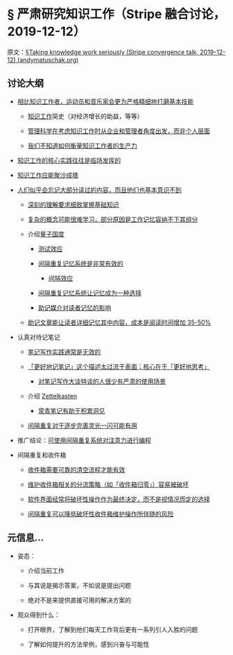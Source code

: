 # § 严肃研究知识工作（Stripe 融合讨论，2019-12-12）

原文：[§Taking knowledge work seriously (Stripe convergence talk, 2019-12-12) (andymatuschak.org)](https://notes.andymatuschak.org/z5opHsGrNmCib7YQfLv6XbYURzZgZmx4Mrh5y)

## 讨论大纲

- [相比知识工作者，运动员和音乐家会更为严格精细地打磨基本技能](https://notes.andymatuschak.org/z4qhD8UwNAmJDdJUC36BUGp5PEUfgfzZXvkhB)

  - [知识工作](https://notes.andymatuschak.org/z2eKzbL5nwQrm8Zr26rtaLHXyKHREr3tm5HbY)简史（对经济增长的助益，等等）

  - [管理科学在考虑知识工作时从企业和管理者角度出发，而非个人层面](https://notes.andymatuschak.org/z5XsZe6JcodTxYY772Jt3rV68VWfW8xdsqKjx)

  - [我们不知道如何衡量知识工作者的生产力](https://notes.andymatuschak.org/z12T3AuuQ51Q3hkyKfvLYakzBRLyaXFk13ATM)

- [知识工作的核心实践往往是临场发挥的](https://notes.andymatuschak.org/z7z6uFero1JXyANDsq7P4RzeUemPWrHD7Ejmn)

- [知识工作应能聚沙成塔](https://notes.andymatuschak.org/z6UDDkom8Aifg6mLdjT1sPtbMBweCmpyTwmJT)

- [人们似乎会忘记大部分读过的内容，而且他们也基本意识不到](https://notes.andymatuschak.org/z3d6dFhTA5zTmykZ3zh4Y2vCw3aVbUxRiQQcc)

  - [深刻的理解要求细致掌握基础知识](https://notes.andymatuschak.org/zQiumA4k3SXo1GeRVJpsrVaBRETAoyYmSERS)

  - [复杂的概念可能很难学习，部分原因是工作记忆容纳不下其组分](https://notes.andymatuschak.org/z6eTZz16YRGs2PyWyc3qe1B9oJ7swmnCU54hZ)

  - 介绍[量子国度](https://notes.andymatuschak.org/z2fBHADWa93EZTuNzuww7V3Vi587ZyZ4FHTHm)

    - [测试效应](https://notes.andymatuschak.org/z45mhbpabsigFceeSiRyDXZdvcRqvE2A1xMsn)

    - [间隔重复记忆系统是非常有效的](https://notes.andymatuschak.org/z5rVJfPsyCU3pHBbhwef9DNR5fohTHCQFJWir)

      - [间隔效应](https://notes.andymatuschak.org/z5oCe7JTrkYfmb6SHE4n5HxisE7PdwS6nmXEw)

    - [间隔重复记忆系统让记忆成为一种选择](https://notes.andymatuschak.org/z4bR1HVvDUhMXDm5SJB4Tiw4xGbrm9AfXWgbc)

    - [助记媒介对读者记忆的影响](https://notes.andymatuschak.org/zt1TyUANyt84UkQVBJjWEGZ3JUd2HP92r65)

  - [助记文章能让读者详细记忆其中内容，成本是阅读时间增加 35-50% ](https://notes.andymatuschak.org/z3bWum57HwBPxDJuBNYg3fgNK6tU15QF8srNF)

- 认真对待记笔记

  - [笔记写作实践通常是无效的](https://notes.andymatuschak.org/z8V2q398qu89vdJ73N2BEYCgevMqux3yxQUAC)

  - [「更好地记笔记」这个描述太过流于表面；核心在于「更好地思考」](https://notes.andymatuschak.org/z7kEFe6NfUSgtaDuUjST1oczKKzQQeQWk4Dbc)

    - [对笔记写作大谈特谈的人很少有严肃的使用场景](https://notes.andymatuschak.org/zUMFE66dxeweppDvgbNAb5hukXzXQu8ErVNv)

  - 介绍 [Zettelkasten](https://notes.andymatuschak.org/z2QvtE9w5zs49x7WUeG8Ut1vywHDLiG2Wkm9p)

    - [常青笔记有助于积累洞见](https://notes.andymatuschak.org/z6cFzJWgj9vZpnrQsjrZ8yCNREzCTgyFeVZTb)

  - [间隔重复对于逐步完善灵光一闪可能有用](https://notes.andymatuschak.org/z7iCjRziX6V6unNWL81yc2dJicpRw2Cpp9MfQ)

- 推广结论：[可使用间隔重复系统对注意力进行编程](https://notes.andymatuschak.org/z2gqazXUkf9qyFjMQg4W3dw6yegnAJszvDywN)

- 间隔重复和收件箱

  - [收件箱需要可靠的清空流程才能有效](https://notes.andymatuschak.org/z5tiFxnNKMZCnc8G9R1N51L5hknyRGmyCQx18)

  - [维护收件箱相关的分流策略（如「收件箱归零」）容易被破坏](https://notes.andymatuschak.org/z8aZybuJJopS5fL7TnPou2JcmCsBUJeqirbBh)

  - [软件界面经常将破坏性操作作为最终决定，而不是视情况而定的选择](https://notes.andymatuschak.org/z5vXaKVAPBNKAAi9RXNudduhyGadGXqtMVTEs)

  - [间隔重复可以降低破坏性收件箱维护操作所伴随的风险](https://notes.andymatuschak.org/z7yRMBXGc81KkUwLxefodzfnnfKXx63vXzP88)

## 元信息…

- 姿态：

  - 介绍当前工作

  - 与其说是揭示答案，不如说是提出问题

  - 绝对不是来提供直接可用的解决方案的

- 观众得到什么：

  - 打开眼界，了解到他们每天工作背后更有一系列引人入胜的问题

  - 了解如何提升的方法举例，感到兴奋与可能性